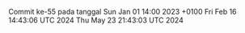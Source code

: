 Commit ke-55 pada tanggal Sun Jan 01 14:00 2023 +0100
Fri Feb 16 14:43:06 UTC 2024
Thu May 23 21:43:03 UTC 2024

